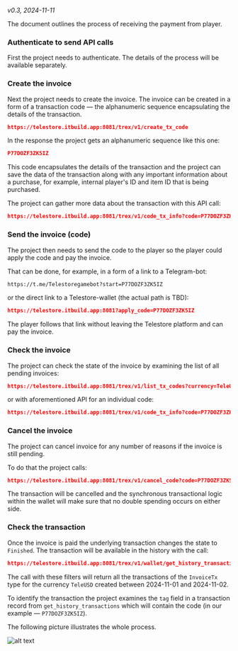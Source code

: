 *v0.3, 2024-11-11*

The document outlines the process of receiving the payment from player.
### Authenticate to send API calls
First the project needs to authenticate.
The details of the process will be available separately.
### Create the invoice
Next the project needs to create the invoice. The invoice can be created in a form of a transaction code — the alphanumeric sequence encapsulating the details of the transaction.
```json
https://telestore.itbuild.app:8081/trex/v1/create_tx_code
```
In the response the project gets an alphanumeric sequence like this one:
```json
P77DOZF3ZK5IZ
```
This code encapsulates the details of the transaction and the project can save the data of the transaction along with any important information about a purchase, for example, internal player's ID and item ID that is being purchased.

The project can gather more data about the transaction with this API call:
```json
https://telestore.itbuild.app:8081/trex/v1/code_tx_info?code=P77DOZF3ZK5IZ
```
### Send the invoice (code)
The project then needs to send the code to the player so the player could apply the code and pay the invoice.

That can be done, for example, in a form of a link to a Telegram-bot:
```sh
https://t.me/Telestoregamebot?start=P77DOZF3ZK5IZ
```
or the direct link to a Telestore-wallet (the actual path is TBD):
```json
https://telestore.itbuild.app:8081?apply_code=P77DOZF3ZK5IZ
```
The player follows that link without leaving the Telestore platform and can pay the invoice.
### Check the invoice

The project can check the state of the invoice by examining the list of all pending invoices:
```json
https://telestore.itbuild.app:8081/trex/v1/list_tx_codes?currency=TeleUSD
```
or with aforementioned API for an individual code:
```json
https://telestore.itbuild.app:8081/trex/v1/code_tx_info?code=P77DOZF3ZK5IZ
```
### Cancel the invoice
The project can cancel invoice for any number of reasons if the invoice is still pending.

To do that the project calls:
```json
https://telestore.itbuild.app:8081/trex/v1/cancel_code?code=P77DOZF3ZK5IZ
```
The transaction will be cancelled and the synchronous transactional logic within the wallet will make sure that no double spending occurs on either side.
### Check the transaction
Once the invoice is paid the underlying transaction changes the state to `Finished`. The transaction will be available in the history with the call:
```json
https://telestore.itbuild.app:8081/trex/v1/wallet/get_history_transactions?currencies=TeleUSD&tx_types=13&start=2024-11-01&end=2024-11-02
```
The call with these filters will return all the transactions of the `InvoiceTx` type for the currency `TeleUSD` created between 2024-11-01 and 2024-11-02.

To identify the transaction the project examines the `tag` field in a transaction record from `get_history_transactions` which will contain the code (in our example — `P77DOZF3ZK5IZ`).

The following picture illustrates the whole process.

![alt text](https://github.com/telestore1/IntegrationSDK/blob/main/img/payment_rec.png?raw=true)
